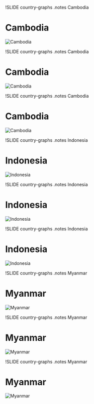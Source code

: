 !SLIDE country-graphs
.notes Cambodia

# Cambodia #
![Cambodia](Cambodia_1.png)

!SLIDE country-graphs
.notes Cambodia

# Cambodia #
![Cambodia](Cambodia_2.png)

!SLIDE country-graphs
.notes Cambodia

# Cambodia #
![Cambodia](Cambodia_3.png)

!SLIDE country-graphs
.notes Indonesia

# Indonesia #
![Indonesia](Indonesia_1.png)

!SLIDE country-graphs
.notes Indonesia

# Indonesia #
![Indonesia](Indonesia_2.png)

!SLIDE country-graphs
.notes Indonesia

# Indonesia #
![Indonesia](Indonesia_3.png)

!SLIDE country-graphs
.notes Myanmar

# Myanmar #
![Myanmar](Myanmar_1.png)

!SLIDE country-graphs
.notes Myanmar

# Myanmar #
![Myanmar](Myanmar_2.png)

!SLIDE country-graphs
.notes Myanmar

# Myanmar #
![Myanmar](Myanmar_3.png)

